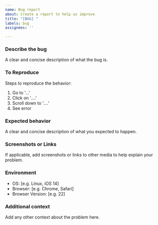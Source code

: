 ```yaml
---
name: Bug report
about: Create a report to help us improve
title: "[BUG] "
labels: bug
assignees: ''

---
```


### Describe the bug
A clear and concise description of what the bug is.

### To Reproduce
Steps to reproduce the behavior:
1. Go to '...'
2. Click on '....'
3. Scroll down to '....'
4. See error

### Expected behavior
A clear and concise description of what you expected to happen.

### Screenshots or Links
If applicable, add screenshots or links to other media to help explain your problem.

### Environment
 - OS: [e.g. Linux, iOS 14]
 - Browser: [e.g. Chrome, Safari]
 - Browser Version: [e.g. 22]

### Additional context
Add any other context about the problem here.
